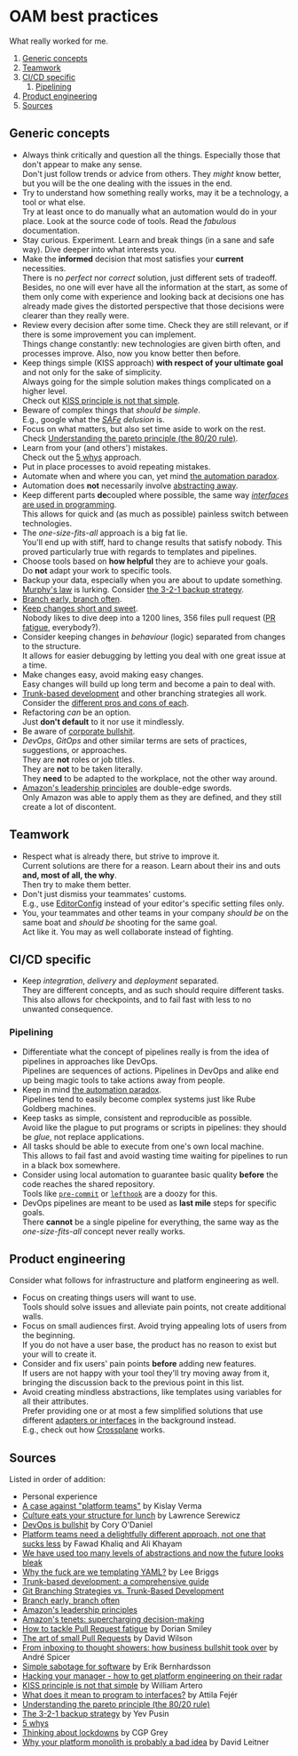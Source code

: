 # OAM best practices

What really worked for me.

1. [Generic concepts](#generic-concepts)
1. [Teamwork](#teamwork)
1. [CI/CD specific](#cicd-specific)
   1. [Pipelining](#pipelining)
1. [Product engineering](#product-engineering)
1. [Sources](#sources)

## Generic concepts

- Always think critically and question all the things. Especially those that don't appear to make any sense.<br/>
  Don't just follow trends or advice from others. They _might_ know better, but you will be the one dealing with the issues in the end.
- Try to understand how something really works, may it be a technology, a tool or what else.<br/>
  Try at least once to do manually what an automation would do in your place. Look at the source code of tools. Read the _fabulous_ documentation.
- Stay curious. Experiment. Learn and break things (in a sane and safe way). Dive deeper into what interests you.
- Make the **informed** decision that most satisfies your **current** necessities.<br/>
  There is no _perfect_ nor _correct_ solution, just different sets of tradeoff. Besides, no one will ever have all the information at the start, as some of them only come with experience and looking back at decisions one has already made gives the distorted perspective that those decisions were clearer than they really were.
- Review every decision after some time. Check they are still relevant, or if there is some improvement you can implement.<br/>
  Things change constantly: new technologies are given birth often, and processes improve. Also, now you know better then before.
- Keep things simple (KISS approach) **with respect of your ultimate goal** and not only for the sake of simplicity.<br/>
  Always going for the simple solution makes things complicated on a higher level.<br/>
  Check out [KISS principle is not that simple].
- Beware of complex things that _should be simple_.<br/>
  E.g., google what the _[SAFe] delusion_ is.
- Focus on what matters, but also set time aside to work on the rest.<br/>
  Check [Understanding the pareto principle (the 80/20 rule)].
- Learn from your (and others') mistakes.<br/>
  Check out the [5 whys] approach.
- Put in place processes to avoid repeating mistakes.
- Automate when and where you can, yet mind [the automation paradox].
- Automation does **not** necessarily involve [abstracting away][we have used too many levels of abstractions and now the future looks bleak].
- Keep different parts **de**coupled where possible, the same way [_interfaces_ are used in programming][what does it mean to program to interfaces?].<br/>
  This allows for quick and (as much as possible) painless switch between technologies.
- The _one-size-fits-all_ approach is a big fat lie.<br/>
  You'll end up with stiff, hard to change results that satisfy nobody. This proved particularly true with regards to templates and pipelines.
- Choose tools based on **how helpful** they are to achieve your goals.<br/>
  Do **not** adapt your work to specific tools.
- Backup your data, especially when you are about to update something.<br/>
  [Murphy's law] is lurking. Consider [the 3-2-1 backup strategy].
- [Branch early, branch often].
- [Keep changes short and sweet][the art of small pull requests].<br/>
  Nobody likes to dive deep into a 1200 lines, 356 files pull request ([PR fatigue][how to tackle pull request fatigue], everybody?).
- Consider keeping changes in _behaviour_ (logic) separated from changes to the structure.<br/>
  It allows for easier debugging by letting you deal with one great issue at a time.
- Make changes easy, avoid making easy changes.<br/>
  Easy changes will build up long term and become a pain to deal with.
- [Trunk-based development][trunk-based development: a comprehensive guide] and other branching strategies all work.<br/>
  Consider the [different pros and cons of each][git branching strategies vs. trunk-based development].
- Refactoring _can_ be an option.<br/>
  Just **don't default** to it nor use it mindlessly.
- Be aware of [corporate bullshit][from inboxing to thought showers: how business bullshit took over].
- _DevOps_, _GitOps_ and other similar terms are sets of practices, suggestions, or approaches.<br/>
  They are **not** roles or job titles.<br/>
  They are **not** to be taken literally.<br/>
  They **need** to be adapted to the workplace, not the other way around.
- [Amazon's leadership principles] are double-edge swords.<br/>
  Only Amazon was able to apply them as they are defined, and they still create a lot of discontent.

## Teamwork

- Respect what is already there, but strive to improve it.<br/>
  Current solutions are there for a reason. Learn about their ins and outs **and, most of all, the why**.<br/>
  Then try to make them better.
- Don't just dismiss your teammates' customs.<br/>
  E.g., use [EditorConfig] instead of your editor's specific setting files only.
- You, your teammates and other teams in your company _should be_ on the same boat and _should be_ shooting for the same goal.<br/>
  Act like it. You may as well collaborate instead of fighting.

## CI/CD specific

- Keep _integration_, _delivery_ and _deployment_ separated.<br/>
  They are different concepts, and as such should require different tasks.<br/>
  This also allows for checkpoints, and to fail fast with less to no unwanted consequence.

### Pipelining

- Differentiate what the concept of pipelines really is from the idea of pipelines in approaches like DevOps.<br/>
  Pipelines are sequences of actions. Pipelines in DevOps and alike end up being magic tools to take actions away from people.
- Keep in mind [the automation paradox].<br/>
  Pipelines tend to easily become complex systems just like Rube Goldberg machines.
- Keep tasks as simple, consistent and reproducible as possible.<br/>
  Avoid like the plague to put programs or scripts in pipelines: they should be _glue_, not replace applications.
- All tasks should be able to execute from one's own local machine.<br/>
  This allows to fail fast and avoid wasting time waiting for pipelines to run in a black box somewhere.
- Consider using local automation to guarantee basic quality **before** the code reaches the shared repository.<br/>
  Tools like [`pre-commit`][pre-commit] or [`lefthook`][lefthook] are a doozy for this.
- DevOps pipelines are meant to be used as **last mile** steps for specific goals.<br/>
  There **cannot** be a single pipeline for everything, the same way as the _one-size-fits-all_ concept never really works.

## Product engineering

Consider what follows for infrastructure and platform engineering as well.

- Focus on creating things users will want to use.<br/>
  Tools should solve issues and alleviate pain points, not create additional walls.
- Focus on small audiences first. Avoid trying appealing lots of users from the beginning.<br/>
  If you do not have a user base, the product has no reason to exist but your will to create it.
- Consider and fix users' pain points **before** adding new features.<br/>
  If users are not happy with your tool they'll try moving away from it, bringing the discussion back to the previous point in this list.
- Avoid creating mindless abstractions, like templates using variables for all their attributes.<br/>
  Prefer providing one or at most a few simplified solutions that use different [adapters or interfaces][what does it mean to program to interfaces?] in the background instead.<br/>
  E.g., check out how [Crossplane] works.

## Sources

Listed in order of addition:

- Personal experience
- [A case against "platform teams"] by Kislay Verma
- [Culture eats your structure for lunch] by Lawrence Serewicz
- [DevOps is bullshit] by Cory O'Daniel
- [Platform teams need a delightfully different approach, not one that sucks less] by Fawad Khaliq and Ali Khayam
- [We have used too many levels of abstractions and now the future looks bleak]
- [Why the fuck are we templating YAML?] by Lee Briggs
- [Trunk-based development: a comprehensive guide]
- [Git Branching Strategies vs. Trunk-Based Development]
- [Branch early, branch often]
- [Amazon's leadership principles]
- [Amazon's tenets: supercharging decision-making]
- [How to tackle Pull Request fatigue] by Dorian Smiley
- [The art of small Pull Requests] by David Wilson
- [From inboxing to thought showers: how business bullshit took over] by André Spicer
- [Simple sabotage for software] by Erik Bernhardsson
- [Hacking your manager - how to get platform engineering on their radar]
- [KISS principle is not that simple] by William Artero
- [What does it mean to program to interfaces?] by Attila Fejér
- [Understanding the pareto principle (the 80/20 rule)]
- [The 3-2-1 backup strategy] by Yev Pusin
- [5 whys]
- [Thinking about lockdowns] by CGP Grey
- [Why your platform monolith is probably a bad idea] by David Leitner

<!--
  References
  -->

<!-- Knowledge base -->
[crossplane]: https://www.crossplane.io/
[editorconfig]: editorconfig.md
[lefthook]: lefthook.md
[pre-commit]: pre-commit.md
[safe]: safe.placeholder
[the automation paradox]: the%20automation%20paradox.md

<!-- Others -->
[5 whys]: https://www.mindtools.com/a3mi00v/5-whys
[a case against "platform teams"]: https://kislayverma.com/organizations/a-case-against-platform-teams/
[amazon's leadership principles]: https://www.amazon.jobs/content/en/our-workplace/leadership-principles
[amazon's tenets: supercharging decision-making]: https://aws.amazon.com/blogs/enterprise-strategy/tenets-supercharging-decision-making/
[branch early, branch often]: https://medium.com/@huydotnet/branch-early-branch-often-daadaad9468e
[culture eats your structure for lunch]: https://thoughtmanagement.org/2013/07/10/culture-eats-your-structure-for-lunch/
[devops is bullshit]: https://blog.massdriver.cloud/posts/devops-is-bullshit/
[from inboxing to thought showers: how business bullshit took over]: https://www.theguardian.com/news/2017/nov/23/from-inboxing-to-thought-showers-how-business-bullshit-took-over
[git branching strategies vs. trunk-based development]: https://launchdarkly.com/blog/git-branching-strategies-vs-trunk-based-development/
[hacking your manager - how to get platform engineering on their radar]: https://www.youtube.com/watch?v=8xprsTXKr0w
[how to tackle pull request fatigue]: https://javascript.plainenglish.io/tackling-pr-fatigue-6865edc205ce
[kiss principle is not that simple]: https://artero.dev/posts/kiss-principle-is-not-that-simple/
[murphy's law]: https://en.wikipedia.org/wiki/Murphy%27s_law
[platform teams need a delightfully different approach, not one that sucks less]: https://www.chkk.io/blog/platform-teams-different-approach
[simple sabotage for software]: https://erikbern.com/2023/12/13/simple-sabotage-for-software.html
[the 3-2-1 backup strategy]: https://www.backblaze.com/blog/the-3-2-1-backup-strategy/
[the art of small pull requests]: https://essenceofcode.com/2019/10/29/the-art-of-small-pull-requests/
[thinking about lockdowns]: https://www.youtube.com/watch?v=SVmEXdGqO-s
[trunk-based development: a comprehensive guide]: https://launchdarkly.com/blog/introduction-to-trunk-based-development/
[understanding the pareto principle (the 80/20 rule)]: https://betterexplained.com/articles/understanding-the-pareto-principle-the-8020-rule/
[we have used too many levels of abstractions and now the future looks bleak]: https://unixsheikh.com/articles/we-have-used-too-many-levels-of-abstractions-and-now-the-future-looks-bleak.html
[what does it mean to program to interfaces?]: https://www.baeldung.com/cs/program-to-interface
[why the fuck are we templating yaml?]: https://leebriggs.co.uk/blog/2019/02/07/why-are-we-templating-yaml
[why your platform monolith is probably a bad idea]: https://www.youtube.com/watch?v=3B0TbV-Ipmo
